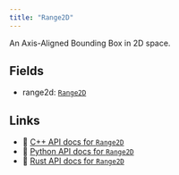 ```yaml
---
title: "Range2D"
---
```


An Axis-Aligned Bounding Box in 2D space.

## Fields

* range2d: [`Range2D`](../datatypes/range2d.md)

## Links
 * 🌊 [C++ API docs for `Range2D`](https://ref.rerun.io/docs/cpp/stable/structrerun_1_1components_1_1Range2D.html)
 * 🐍 [Python API docs for `Range2D`](https://ref.rerun.io/docs/python/stable/common/components#rerun.components.Range2D)
 * 🦀 [Rust API docs for `Range2D`](https://docs.rs/rerun/latest/rerun/components/struct.Range2D.html)


